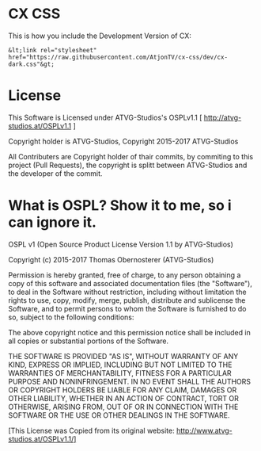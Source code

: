 # CX CSS

This is how you include the Development Version of CX:

`&lt;link rel="stylesheet" href="https://raw.githubusercontent.com/AtjonTV/cx-css/dev/cx-dark.css"&gt;`

# License

This Software is Licensed under ATVG-Studios's OSPLv1.1 [ http://atvg-studios.at/OSPLv1.1 ]

Copyright holder is ATVG-Studios, Copyright 2015-2017 ATVG-Studios

All Contributers are Copyright holder of thair commits, by commiting to this project (Pull Requests), the copyright is splitt between ATVG-Studios and the developer of the commit.

# What is OSPL? Show it to me, so i can ignore it.

OSPL v1 (Open Source Product License Version 1.1 by ATVG-Studios)

Copyright (c) 2015-2017 Thomas Obernosterer (ATVG-Studios)

Permission is hereby granted, free of charge, to any person obtaining a copy of this software and associated documentation files (the "Software"), to deal in the Software without restriction, including without limitation the rights to use, copy, modify, merge, publish, distribute and sublicense the Software, and to permit persons to whom the Software is furnished to do so, subject to the following conditions:

The above copyright notice and this permission notice shall be included in all copies or substantial portions of the Software.

THE SOFTWARE IS PROVIDED "AS IS", WITHOUT WARRANTY OF ANY KIND, EXPRESS OR IMPLIED, INCLUDING BUT NOT LIMITED TO THE WARRANTIES OF MERCHANTABILITY, FITNESS FOR A PARTICULAR PURPOSE AND NONINFRINGEMENT. IN NO EVENT SHALL THE AUTHORS OR COPYRIGHT HOLDERS BE LIABLE FOR ANY CLAIM, DAMAGES OR OTHER LIABILITY, WHETHER IN AN ACTION OF CONTRACT, TORT OR OTHERWISE, ARISING FROM, OUT OF OR IN CONNECTION WITH THE SOFTWARE OR THE USE OR OTHER DEALINGS IN THE SOFTWARE.

[This License was Copied from its original website: http://www.atvg-studios.at/OSPLv1.1/]